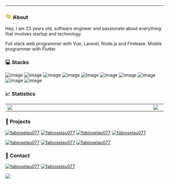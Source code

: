 ---
<!-- SOBRE -->
### <img src="Oi.gif" width="20px"> About
Hey, I am 23 years old, software engineer and passionate about everything that involves startup and technology.

Full stack web programmer with Vue, Laravel, Node.js and Firebase.
Mobile programmer with Flutter. 


<!-- STACKS -->
### 💻 Stacks

![image](https://img.shields.io/badge/PHP-563D7C?style=for-the-badge&logo=php&logoColor=white)
![image](https://img.shields.io/badge/Laravel-563D7C?style=for-the-badge&logo=laravel&logoColor=white)
![image](https://img.shields.io/badge/Node.js-43853D?style=for-the-badge&logo=node.js&logoColor=white)
![image](https://img.shields.io/badge/Vue.js-0078D4?style=for-the-badge&logo=vue.js&logoColor=white)
![image](https://img.shields.io/badge/Flutter-007ACC?style=for-the-badge&logo=flutter&logoColor=white)
![image](https://img.shields.io/badge/Firebase-20232A?style=for-the-badge&logo=firebase&logoColor=61DAFB)
![image](https://img.shields.io/badge/PostgreSQL-316192?style=for-the-badge&logo=postgresql&logoColor=white)
![image](https://img.shields.io/badge/Amazon_AWS-316192?style=for-the-badge&logo=amazon-aws&logoColor=white)
![image](https://img.shields.io/badge/Google_Cloud-0078D4?style=for-the-badge&logo=google-cloud&logoColor=white)
![image](https://img.shields.io/badge/Stripe-0078D4?style=for-the-badge&logo=stripe&logoColor=white)

<!-- Estatísticas -->
### 📈 Statistics
<center>
<table>
    <tr>
        <td><img width="450px" align="left" src="https://github-readme-stats.vercel.app/api/top-langs/?username=fabioselau077&hide=html&layout=compact&theme=buefy" /></td>
        <td><img width="450px" align="left" src="https://github-readme-stats.vercel.app/api?username=fabioselau077&theme=buefy"/></td>
    </tr>   
</table>
</center>  

<!-- Projetos -->
### 🚀 Projects
[![fabioselau077](https://img.shields.io/badge/Influencer.Me-0077B5?style=for-the-badge&logo=android&logoColor=white)](https://play.google.com/store/apps/details?id=me.getinfluencer.app)
[![fabioselau077](https://img.shields.io/badge/Wocify-0077B5?style=for-the-badge&logo=android&logoColor=white)](https://play.google.com/store/apps/details?id=br.com.wocify.app)
[![fabioselau077](https://img.shields.io/badge/SinaisCryptoBrasil-0077B5?style=for-the-badge&logo=android&logoColor=white)](https://play.google.com/store/apps/details?id=com.sinaiscryptobrasil.app)
[![fabioselau077](https://img.shields.io/badge/Wocify-0077B5?style=for-the-badge&logo=bitcoin&logoColor=white)](https://app.wocify.com.br/#/fabioselau)

[![fabioselau077](https://img.shields.io/badge/Influencer.Me-0077B5?style=for-the-badge&logo=google-chrome&logoColor=white)](https://getinfluencer.me)
[![fabioselau077](https://img.shields.io/badge/Wocify-0077B5?style=for-the-badge&logo=google-chrome&logoColor=white)](https://wocify.com.br)
[![fabioselau077](https://img.shields.io/badge/SinaisCryptoBrasil-0077B5?style=for-the-badge&logo=google-chrome&logoColor=white)](https://sinaiscryptobrasil.com)

<!-- CONTATO E OUTROS -->
### 📱 Contact
[![fabioselau077](https://img.shields.io/badge/LinkedIn-0077B5?style=for-the-badge&logo=linkedin&logoColor=white)](https://www.linkedin.com/in/fabioselau/)
[![fabioselau077](https://img.shields.io/badge/Instagram-0077B5?style=for-the-badge&logo=instagram&logoColor=white)](https://instagram.com/fabio_selau1)

<!-- VIEWS -->
![](https://komarev.com/ghpvc/?username=fabioselau077&color=0077B5&style=flat)
